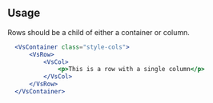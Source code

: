 ## Usage
Rows should be a child of either a container or column. 

  ```jsx
    <VsContainer class="style-cols">
        <VsRow>
            <VsCol>
                <p>This is a row with a single column</p>
            </VsCol>
        </VsRow>
    </VsContainer>
  ```
